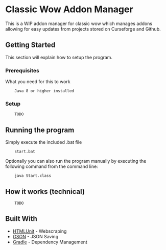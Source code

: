 # Classic Wow Addon Manager

This is a WIP addon manager for classic wow which manages addons allowing  for easy updates from projects stored on Curseforge and Github.

## Getting Started

This section will explain how to setup the program.

### Prerequisites

What you need for this to work

```
    Java 8 or higher installed
```

### Setup

```
    TODO
```

## Running the program

Simply execute the included .bat file

```
    start.bat  
```

Optionally you can also run the program manually by executing the following command from the command line:

```
    java Start.class
```

## How it works (technical)

```
    TODO
```

## Built With

* [HTMLUnit](http://htmlunit.sourceforge.net/) - Webscraping
* [GSON](https://github.com/google/gson) - JSON Saving
* [Gradle](https://gradle.org/) - Dependency Management
